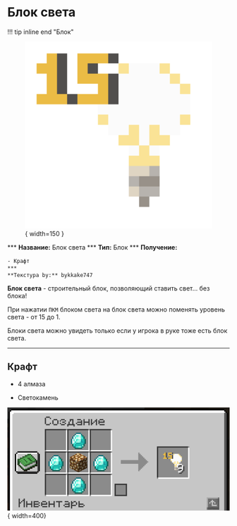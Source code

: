 # Блок света

!!! tip inline end "Блок"
    <figure markdown="span">
        ![cattrack](../../assets/items/block/light.png){ width=150 }
    </figure>
    ***
    **Название:** Блок света
    ***
    **Тип:** Блок
    ***
    **Получение:**
    
    - Крафт
    ***
    **Текстура by:** bykkake747

**Блок света** - строительный блок, позволяющий ставить свет... без блока!

При нажатии `ПКМ` блоком света на блок света можно поменять уровень света - от 15 до 1.

Блоки света можно увидеть только если у игрока в руке тоже есть блок света.

***

## Крафт

- 4 алмаза

- Светокамень

![gychacraft](../../assets/crafts/light.png){ width=400}